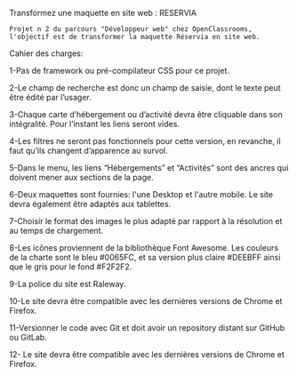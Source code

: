 Transformez une maquette en site web : RESERVIA

    Projet n 2 du parcours "Développeur web" chez OpenClassrooms, l'objectif est de transformer la maquette Réservia en site web.

Cahier des charges: <br/>


1-Pas de framework ou pré-compilateur CSS pour ce projet.

2-Le champ de recherche est donc un champ de saisie, dont le texte peut être édité par l’usager.

3-Chaque carte d’hébergement ou d’activité devra être cliquable dans son intégralité. Pour l’instant les liens seront vides.

4-Les filtres ne seront pas fonctionnels pour cette version, en revanche, il faut qu’ils changent d’apparence au survol. 

5-Dans le menu, les liens “Hébergements” et “Activités” sont des ancres qui doivent mener aux sections de la page.

6-Deux maquettes sont fournies: l'une Desktop et l'autre mobile. Le site devra également être adaptés aux tablettes.

7-Choisir le format des images le plus adapté par rapport à la résolution et au temps de chargement.

8-Les icônes proviennent de la bibliothèque Font Awesome. Les couleurs de la charte sont le bleu #0065FC, et sa version plus claire #DEEBFF ainsi que le gris pour le fond #F2F2F2.

9-La police du site est Raleway.

10-Le site devra être compatible avec les dernières versions de Chrome et Firefox.

11-Versionner le code avec Git et doit avoir un repository distant sur GitHub ou GitLab.

12- Le site devra être compatible avec les dernières versions de Chrome et Firefox.





